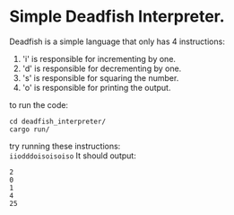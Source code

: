 # Simple Deadfish Interpreter.

Deadfish is a simple language that only has 4 instructions:
1. 'i' is responsible for incrementing by one.
2. 'd' is responsible for decrementing by one.
3. 's' is responsible for squaring the number.
4. 'o' is responsible for printing the output.

to run the code:
```
cd deadfish_interpreter/
cargo run/
```

try running these instructions:<br>
```iiodddoisoisoiso```
It should output:
```
2
0
1
4
25
```
